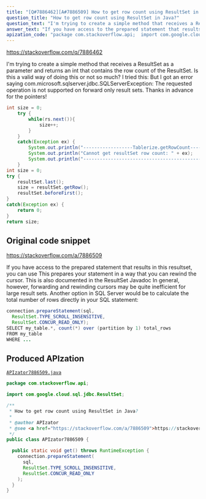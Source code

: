 ```yaml
---
title: "[Q#7886462][A#7886509] How to get row count using ResultSet in Java?"
question_title: "How to get row count using ResultSet in Java?"
question_text: "I'm trying to create a simple method that receives a ResultSet as a parameter and returns an int that contains the row count of the ResultSet. Is this a valid way of doing this or not so much? I tried this: But I got an error saying com.microsoft.sqlserver.jdbc.SQLServerException: The requested operation is not supported on forward only result sets. Thanks in advance for the pointers!"
answer_text: "If you have access to the prepared statement that results in this resultset, you can use This prepares your statement in a way that you can rewind the cursor. This is also documented in the ResultSet Javadoc In general, however, forwarding and rewinding cursors may be quite inefficient for large result sets. Another option in SQL Server would be to calculate the total number of rows directly in your SQL statement:"
apization_code: "package com.stackoverflow.api;  import com.google.cloud.sql.jdbc.ResultSet;  /**  * How to get row count using ResultSet in Java?  *  * @author APIzator  * @see <a href=\"https://stackoverflow.com/a/7886509\">https://stackoverflow.com/a/7886509</a>  */ public class APIzator7886509 {    public static void get() throws RuntimeException {     connection.prepareStatement(       sql,       ResultSet.TYPE_SCROLL_INSENSITIVE,       ResultSet.CONCUR_READ_ONLY     );   } }"
---
```


https://stackoverflow.com/q/7886462

I&#x27;m trying to create a simple method that receives a ResultSet as a parameter and returns an int that contains the row count of the ResultSet. Is this a valid way of doing this or not so much?
I tried this:
But I got an error saying com.microsoft.sqlserver.jdbc.SQLServerException: The requested operation is not supported on forward only result sets.
Thanks in advance for the pointers!


```java
int size = 0;
    try {
        while(rs.next()){
            size++;
        }
    }
    catch(Exception ex) {
        System.out.println("------------------Tablerize.getRowCount-----------------");
        System.out.println("Cannot get resultSet row count: " + ex);
        System.out.println("--------------------------------------------------------");
    }
int size = 0;
try {
    resultSet.last();
    size = resultSet.getRow();
    resultSet.beforeFirst();
}
catch(Exception ex) {
    return 0;
}
return size;
```


## Original code snippet

https://stackoverflow.com/a/7886509

If you have access to the prepared statement that results in this resultset, you can use
This prepares your statement in a way that you can rewind the cursor. This is also documented in the ResultSet Javadoc
In general, however, forwarding and rewinding cursors may be quite inefficient for large result sets. Another option in SQL Server would be to calculate the total number of rows directly in your SQL statement:

```java
connection.prepareStatement(sql, 
  ResultSet.TYPE_SCROLL_INSENSITIVE, 
  ResultSet.CONCUR_READ_ONLY);
SELECT my_table.*, count(*) over (partition by 1) total_rows
FROM my_table
WHERE ...
```

## Produced APIzation

[`APIzator7886509.java`](https://github.com/pasqualesalza/apization-temp-data/raw/master/apizations/java/APIzator7886509.java)

```java
package com.stackoverflow.api;

import com.google.cloud.sql.jdbc.ResultSet;

/**
 * How to get row count using ResultSet in Java?
 *
 * @author APIzator
 * @see <a href="https://stackoverflow.com/a/7886509">https://stackoverflow.com/a/7886509</a>
 */
public class APIzator7886509 {

  public static void get() throws RuntimeException {
    connection.prepareStatement(
      sql,
      ResultSet.TYPE_SCROLL_INSENSITIVE,
      ResultSet.CONCUR_READ_ONLY
    );
  }
}

```